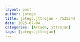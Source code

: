 ```yaml
---
layout: post
author: jotego
title: jotego.jttrojan - 7525244
date: 2025-07-04
categories: [Arcade, jttrojan]
tags: [jotego.jttrojan]
---
```



